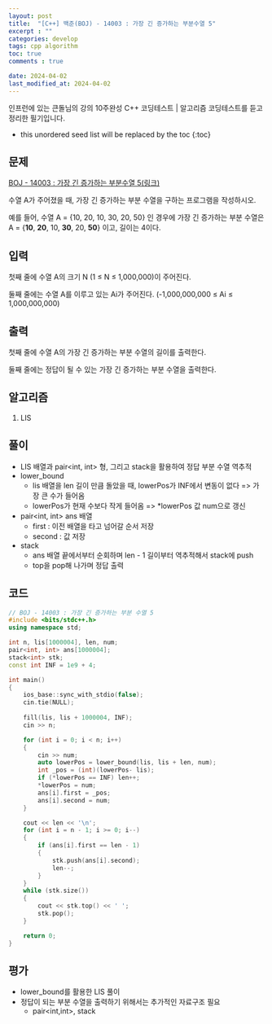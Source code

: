 ```yaml
---
layout: post
title:  "[C++] 백준(BOJ) - 14003 : 가장 긴 증가하는 부분수열 5"
excerpt : ""
categories: develop
tags: cpp algorithm
toc: true
comments : true

date: 2024-04-02
last_modified_at: 2024-04-02
---
```

> <span style="font-size: 80%">
인프런에 있는 큰돌님의 강의 10주완성 C++ 코딩테스트 | 알고리즘 코딩테스트를 듣고 정리한 필기입니다.</span>

<!--more-->

* this unordered seed list will be replaced by the toc
{:toc}

## 문제 

[BOJ - 14003 : 가장 긴 증가하는 부분수열 5(링크)](https://www.acmicpc.net/problem/14003) 

수열 A가 주어졌을 때, 가장 긴 증가하는 부분 수열을 구하는 프로그램을 작성하시오.

예를 들어, 수열 A = {10, 20, 10, 30, 20, 50} 인 경우에 가장 긴 증가하는 부분 수열은 A = {**10**, **20**, 10, **30**, 20, **50**} 이고, 길이는 4이다.

## 입력
첫째 줄에 수열 A의 크기 N (1 ≤ N ≤ 1,000,000)이 주어진다.

둘째 줄에는 수열 A를 이루고 있는 Ai가 주어진다. (-1,000,000,000 ≤ Ai ≤ 1,000,000,000)	

## 출력
첫째 줄에 수열 A의 가장 긴 증가하는 부분 수열의 길이를 출력한다.  

둘째 줄에는 정답이 될 수 있는 가장 긴 증가하는 부분 수열을 출력한다.


## 알고리즘
1. LIS

## 풀이
- LIS 배열과 pair<int, int> 형, 그리고 stack을 활용하여 정답 부분 수열 역추적
- lower_bound
  - lis 배열을 len 길이 만큼 돌았을 때, lowerPos가 INF에서 변동이 없다 => 가장 큰 수가 들어옴
  - lowerPos가 현재 수보다 작게 들어옴 => *lowerPos 값 num으로 갱신
- pair<int, int> ans 배열
  - first : 이전 배열을 타고 넘어갈 순서 저장
  - second : 값 저장
- stack
  - ans 배열 끝에서부터 순회하며 len - 1 길이부터 역추적해서 stack에 push
  - top을 pop해 나가며 정답 출력

## 코드
```cpp
// BOJ - 14003 : 가장 긴 증가하는 부분 수열 5
#include <bits/stdc++.h>
using namespace std;

int n, lis[1000004], len, num;
pair<int, int> ans[1000004];
stack<int> stk;
const int INF = 1e9 + 4;

int main()
{
	ios_base::sync_with_stdio(false);
	cin.tie(NULL);
	
	fill(lis, lis + 1000004, INF);
	cin >> n;

	for (int i = 0; i < n; i++)
	{
		cin >> num;
		auto lowerPos = lower_bound(lis, lis + len, num);
		int _pos = (int)(lowerPos- lis);
		if (*lowerPos == INF) len++;
		*lowerPos = num;
		ans[i].first = _pos;
		ans[i].second = num;
	}

	cout << len << '\n';
	for (int i = n - 1; i >= 0; i--)
	{
		if (ans[i].first == len - 1)
		{
			stk.push(ans[i].second);
			len--;
		}
	}
	while (stk.size())
	{
		cout << stk.top() << ' ';
		stk.pop();
	}

	return 0;
}
```


## 평가  
- lower_bound를 활용한 LIS 풀이
- 정답이 되는 부분 수열을 출력하기 위해서는 추가적인 자료구조 필요
  - pair<int,int>, stack 